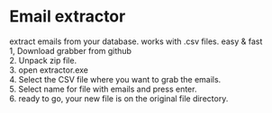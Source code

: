 # Email extractor
extract emails from your database. works with .csv files. easy & fast <br>
1, Download grabber from github <br>
2. Unpack zip file. <br>
3. open extractor.exe <br>
4. Select the CSV file where you want to grab the emails. <br>
5. Select name for file with emails and press enter. <br> 
6. ready to go, your new file is on the original file directory. <br>
